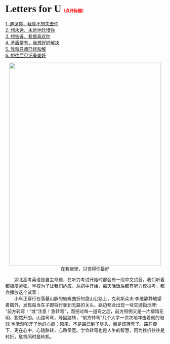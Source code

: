 #### <font face="Times New Roman" size=6>Letters for U</font><font color=red size=2>（点开标题）</font>  
[1. 遇见你，我就不想失去你](1.md)  
[2. 想永远、永远地珍惜你](2.md)  
[3. 想告诉，我很喜欢你](3.md)  
[4. 矛盾常有，我想好好解决](5.md)  
[5. 我和导师已经和解](6.md)  
[6. 想往后只记录美好](4.md)  

<div style="text-align:center"><img src="https://pic2.zhimg.com/80/v2-95b000694b20445686dc488c8f27d0fd_720w.jpg" width = "480" height = "640" align=center/></div>
<center>在我眼里，只觉得你最好</center>

&emsp;&emsp;湖北高考英语是自主命题，在听力考试开始时都会有一段中文试音，我们听着都极度紧张。学校为了让我们适应，从初中开始，每天晚饭后都有听力模拟考，都会播放这个试音：  
&emsp;&emsp;小车正穿行在落基山脉的蜿蜒曲折的盘山公路上，克利斯朵夫·李维静静地望着窗外，发现每当车子即将行驶到无路的关头，路边都会出现一块交通指示牌∶
“前方转弯！”或“注意！急转弯”，而拐过每一道弯之后，前方照例又是一片柳暗花明、豁然开朗。山路弯弯，峰回路转，“前方转弯”几个大字一次次地冲击着他的眼球
也渐渐叩开了他的心扉：原来，不是路已到了尽头，而是该转弯了。路在脚下，更在心中，心随路转，心路常宽。学会转弯也是人生的智慧，因为挫折往往是转折，危机同时是转机。
